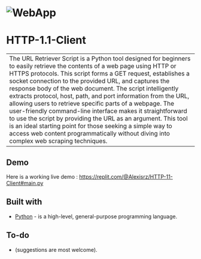 # ![WebApp](https://github.com/Alexisrsz/HTTP-1.1-Client/blob/main/images/code.png)
# HTTP-1.1-Client
<table>
<tr>
<td>
  The URL Retriever Script is a Python tool designed for beginners to easily retrieve the contents of a web page using HTTP or HTTPS protocols. This script forms a GET request, establishes a socket connection to the provided URL, and captures the response body of the web document. The script intelligently extracts protocol, host, path, and port information from the URL, allowing users to retrieve specific parts of a webpage. The user-friendly command-line interface makes it straightforward to use the script by providing the URL as an argument. This tool is an ideal starting point for those seeking a simple way to access web content programmatically without diving into complex web scraping techniques.
</td>
</tr>
</table>


## Demo
Here is a working live demo :  https://replit.com/@Alexisrz/HTTP-11-Client#main.py

## Built with 

- [Python](https://www.python.org/) - is a high-level, general-purpose programming language.


## To-do
- (suggestions are most welcome).
